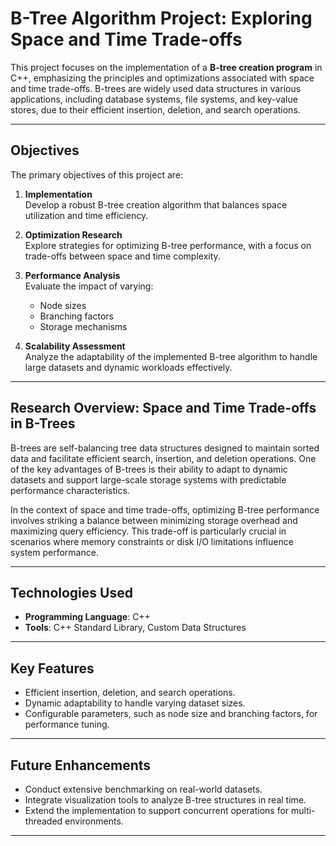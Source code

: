# B-Tree Algorithm Project: Exploring Space and Time Trade-offs

This project focuses on the implementation of a **B-tree creation program** in C++, emphasizing the principles and optimizations associated with space and time trade-offs. B-trees are widely used data structures in various applications, including database systems, file systems, and key-value stores, due to their efficient insertion, deletion, and search operations.

---

## Objectives

The primary objectives of this project are:

1. **Implementation**  
   Develop a robust B-tree creation algorithm that balances space utilization and time efficiency.

2. **Optimization Research**  
   Explore strategies for optimizing B-tree performance, with a focus on trade-offs between space and time complexity.

3. **Performance Analysis**  
   Evaluate the impact of varying:
   - Node sizes
   - Branching factors
   - Storage mechanisms

4. **Scalability Assessment**  
   Analyze the adaptability of the implemented B-tree algorithm to handle large datasets and dynamic workloads effectively.

---

## Research Overview: Space and Time Trade-offs in B-Trees

B-trees are self-balancing tree data structures designed to maintain sorted data and facilitate efficient search, insertion, and deletion operations. One of the key advantages of B-trees is their ability to adapt to dynamic datasets and support large-scale storage systems with predictable performance characteristics.

In the context of space and time trade-offs, optimizing B-tree performance involves striking a balance between minimizing storage overhead and maximizing query efficiency. This trade-off is particularly crucial in scenarios where memory constraints or disk I/O limitations influence system performance.

---

## Technologies Used

- **Programming Language**: C++
- **Tools**: C++ Standard Library, Custom Data Structures

---

## Key Features

- Efficient insertion, deletion, and search operations.
- Dynamic adaptability to handle varying dataset sizes.
- Configurable parameters, such as node size and branching factors, for performance tuning.

---

## Future Enhancements

- Conduct extensive benchmarking on real-world datasets.
- Integrate visualization tools to analyze B-tree structures in real time.
- Extend the implementation to support concurrent operations for multi-threaded environments.

---

